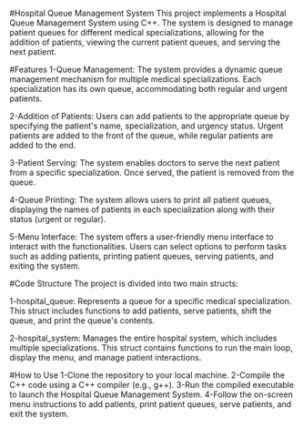 #Hospital Queue Management System
This project implements a Hospital Queue Management System using C++. 
The system is designed to manage patient queues for different medical specializations,
allowing for the addition of patients, viewing the current patient queues, and serving the next patient.

#Features
1-Queue Management: The system provides a dynamic queue management mechanism for multiple medical specializations. 
  Each specialization has its own queue, accommodating both regular and urgent patients.

2-Addition of Patients: Users can add patients to the appropriate queue by specifying the patient's name, specialization, and urgency status. 
  Urgent patients are added to the front of the queue, while regular patients are added to the end.

3-Patient Serving: The system enables doctors to serve the next patient from a specific specialization. 
  Once served, the patient is removed from the queue.

4-Queue Printing: The system allows users to print all patient queues, 
  displaying the names of patients in each specialization along with their status (urgent or regular).

5-Menu Interface: The system offers a user-friendly menu interface to interact with the functionalities. 
  Users can select options to perform tasks such as adding patients, printing patient queues, serving patients, and exiting the system.


#Code Structure
The project is divided into two main structs:

1-hospital_queue: Represents a queue for a specific medical specialization. 
  This struct includes functions to add patients, serve patients, shift the queue, and print the queue's contents.

2-hospital_system: Manages the entire hospital system, which includes multiple specializations. 
  This struct contains functions to run the main loop, display the menu, and manage patient interactions.


#How to Use
1-Clone the repository to your local machine.
2-Compile the C++ code using a C++ compiler (e.g., g++).
3-Run the compiled executable to launch the Hospital Queue Management System.
4-Follow the on-screen menu instructions to add patients, print patient queues, serve patients, and exit the system.
